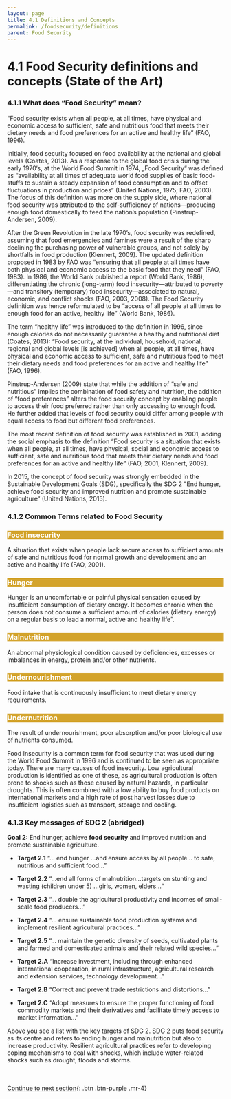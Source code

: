 ```yaml
---
layout: page
title: 4.1 Definitions and Concepts
permalink: /foodsecurity/definitions
parent: Food Security
---
```

# **4.1 Food Security definitions and concepts (State of the Art)**

### **4.1.1 What does “Food Security” mean?**

“Food security exists when all people, at all times, have physical and economic access to sufficient, safe and nutritious food that meets their dietary needs and food preferences for an active and healthy life” (FAO, 1996).

Initially, food security focused on food availability at the national and global levels (Coates, 2013). As a response to the global food crisis during the early 1970‘s, at the World Food Summit in 1974, „Food Security“ was defined as “availability at all times of adequate world food supplies of basic food-stuffs to sustain a steady expansion of food consumption and to offset fluctuations in production and prices” (United Nations, 1975; FAO, 2003). The focus of this definition was more on the supply side, where national food security was attributed to the self-sufficiency of nations—producing enough food domestically to feed the nation’s population (Pinstrup-Andersen, 2009).

After the Green Revolution in the late 1970’s, food security was redefined, assuming that food emergencies and famines were a result of the sharp declining the purchasing power of vulnerable groups, and not solely by shortfalls in food production (Klennert, 2009). The updated definition proposed in 1983 by FAO was “ensuring that all people at all times have both physical and economic access to the basic food that they need” (FAO, 1983).
In 1986, the World Bank published a report (World Bank, 1986), differentiating the chronic (long-term) food insecurity—attributed to poverty—and transitory (temporary) food insecurity—associated to natural, economic, and conflict shocks (FAO, 2003, 2008). The Food Security definition was hence reformulated to be “access of all people at all times to enough food for an active, healthy life” (World Bank, 1986).

The term “healthy life” was introduced to the definition in 1996, since enough calories do not necessarily guarantee a healthy and nutritional diet (Coates, 2013): “Food security, at the individual, household, national, regional and global levels [is achieved] when all people, at all times, have physical and economic access to sufficient, safe and nutritious food to meet their dietary needs and food preferences for an active and healthy life” (FAO, 1996).

Pinstrup-Andersen (2009) state that while the addition of “safe and nutritious” implies the combination of food safety and nutrition, the addition of “food preferences” alters the food security concept by enabling people to access their food preferred rather than only accessing to enough food. He further added that levels of food security could differ among people with equal access to food but different food preferences.

The most recent definition of food security was established in 2001, adding the social emphasis to the definition “Food security is a situation that exists when all people, at all times, have physical, social and economic access to sufficient, safe and nutritious food that meets their dietary needs and food preferences for an active and healthy life” (FAO, 2001, Klennert, 2009).

In 2015, the concept of food security was strongly embedded in the Sustainable Development Goals (SDG), specifically the SDG 2 "End hunger, achieve food security and improved nutrition and promote sustainable agriculture“ (United Nations, 2015).


### **4.1.2 Common Terms related to Food Security**

<h3 style="color: #ffffff; background-color: #d3a32b;">
    Food insecurity
</h3>

A situation that exists when people lack secure access to sufficient amounts of safe and nutritious food for normal growth and development and an active and healthy life (FAO, 2001).

<h3 style="color: #ffffff; background-color: #d3a32b;">
    Hunger
</h3>

Hunger is an uncomfortable or painful physical sensation caused by insufficient consumption of dietary energy. It becomes chronic when the person does not consume a sufficient amount of calories (dietary energy) on a regular basis to lead a normal, active and healthy life”.

<h3 style="color: #ffffff; background-color: #d3a32b;">
    Malnutrition
</h3>

An abnormal physiological condition caused by deficiencies, excesses or imbalances in energy, protein and/or other nutrients.


<h3 style="color: #ffffff; background-color: #d3a32b;">
    Undernourishment
</h3>

Food intake that is continuously insufficient to meet dietary energy requirements.

<h3 style="color: #ffffff; background-color: #d3a32b;">
    Undernutrition
</h3>

The result of undernourishment, poor absorption and/or poor biological use of nutrients consumed.

Food Insecurity  is a common term for food security that was used during the World Food Summit in 1996 and is continued to be seen as appropriate today. There are many causes of food insecurity. Low agricultural production is identified as one of these, as agricultural production is often prone to shocks such as those caused by natural hazards, in particular droughts. This is often combined with a low ability to buy food products on international markets and a high rate of post harvest losses due to insufficient logistics such as transport, storage and cooling.

### **4.1.3 Key messages of SDG 2 (abridged)**
**Goal 2:** End hunger, achieve **food security** and improved nutrition and promote sustainable agriculture.

- **Target 2.1**
“… end hunger …and ensure access by all people… to safe, nutritious and sufficient food…”

- **Target 2.2**
“…end all forms of malnutrition…targets on stunting and wasting (children under 5) …girls, women, elders…“

- **Target 2.3**
“… double the agricultural productivity and incomes of small-scale food producers…”

- **Target 2.4**
“… ensure sustainable food production systems and implement resilient agricultural practices…”

- **Target 2.5**
“… maintain the genetic diversity of seeds, cultivated plants and farmed and domesticated animals and their related wild species…”

- **Target 2.A**
“Increase investment, including through enhanced international cooperation, in rural infrastructure, agricultural research and extension services, technology development…”

- **Target 2.B**
“Correct and prevent trade restrictions and distortions…”

- **Target 2.C**
“Adopt measures to ensure the proper functioning of food commodity markets and their derivatives and facilitate timely access to market information…”

Above you see a list with the key targets of SDG 2. SDG 2 puts food security as its centre and refers to ending hunger and malnutrition but also to increase productivity. Resilient agricultural practices refer to developing coping mechanisms to deal with shocks, which include water-related shocks such as drought, floods and storms.


<br/> <br/>
[Continue to next section](https://waterbender231.github.io/wef-nexus-online-course/foodsecurity/challenges){: .btn .btn-purple .mr-4}